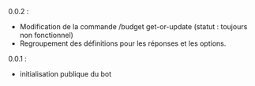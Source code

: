 0.0.2 :
- Modification de la commande /budget get-or-update (statut : toujours non fonctionnel)
- Regroupement des définitions pour les réponses et les options.

0.0.1 :
- initialisation publique du bot